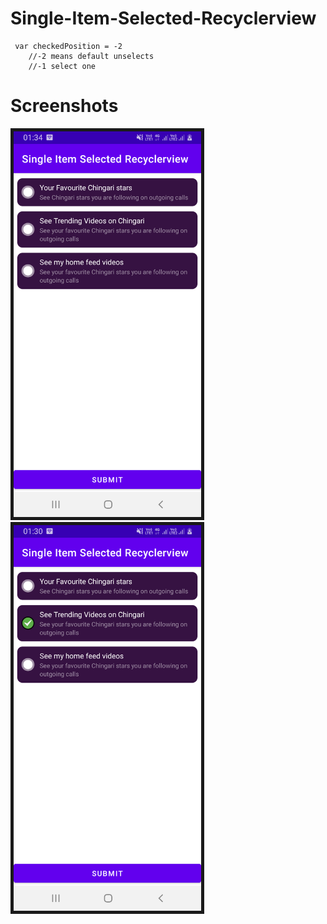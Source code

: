 # Single-Item-Selected-Recyclerview

     var checkedPosition = -2
        //-2 means default unselects
        //-1 select one

# Screenshots

<img src="pic2.png" border="5" alt="Chat Message Adapter" width="300">&nbsp;
<img src="pic1.png" border="5" alt="Chat Message Adapter" width="300">&nbsp;
